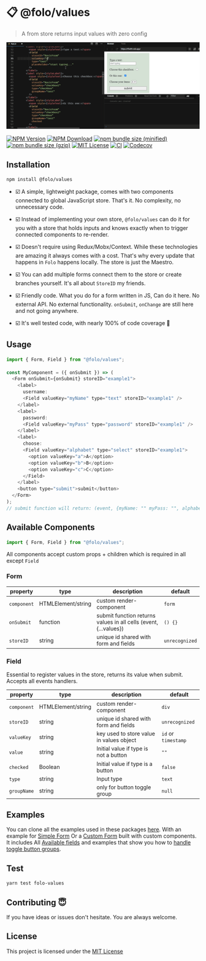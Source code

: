 # 📋 @folo/values

> A from store returns input values with zero config

<!-- gif made by: https://github.com/NickeManarin/ScreenToGif/wiki/help  -->

![live example](https://raw.githubusercontent.com/jalal246/folo/master/packages/folo-values/foloValues-demo.gif)

<!-- prettier-ignore-start -->
[![NPM Version](https://img.shields.io/npm/v/@folo/values.svg)](https://www.npmjs.com/package/@folo/values)
[![NPM Download](https://img.shields.io/npm/dt/@folo/values.svg)](https://www.npmjs.com/package/@folo/values)
[![npm bundle size (minified)](https://img.shields.io/bundlephobia/min/react.svg)](https://www.npmjs.com/package/@folo/values)
[![npm bundle size (gzip)](https://img.shields.io/bundlephobia/minzip/react.svg)](https://www.npmjs.com/package/@folo/values)
[![MIT License](https://img.shields.io/github/license/mashape/apistatus.svg)](https://github.com/jalal246/folo/blob/master/packages/folo-values/LICENSE)
[![CI](https://img.shields.io/github/workflow/status/jalal246/folo/CI)](https://github.com/jalal246/folo/tree/master)
[![Codecov](https://img.shields.io/codecov/c/github/jalal246/folo.svg)](https://codecov.io/gh/jalal246/folo)
<!-- prettier-ignore-end -->

## Installation

```sh
npm install @folo/values
```

- ☑️ A simple, lightweight package, comes with two components connected to global
  JavaScript store. That's it. No complexity, no unnecessary code.

- ☑️ Instead of implementing your own store, `@folo/values` can do it for you with a
  store that holds inputs and knows exactly when to trigger connected components
  to re-render.

- ☑️ Doesn't require using Redux/Mobx/Context. While these technologies are
  amazing it always comes with a cost. That's why every update that happens in `Folo`
  happens locally. The store is just the Maestro.

- ☑️ You can add multiple forms connect them to the store or create branches
  yourself. It's all about `StoreID` my friends.

- ☑️ Friendly code. What you do for a form written in JS, Can do it here. No
  external API. No external functionality. `onSubmit`, `onChange` are still here and
  not going anywhere.

- ☑️ It's well tested code, with nearly 100% of code coverage 🥳

## Usage

```js
import { Form, Field } from "@folo/values";

const MyComponent = ({ onSubmit }) => (
  <Form onSubmit={onSubmit} storeID="example1">
    <label>
      username:
      <Field valueKey="myName" type="text" storeID="example1" />
    </label>
    <label>
      password:
      <Field valueKey="myPass" type="password" storeID="example1" />
    </label>
    <label>
      choose:
      <Field valueKey="alphabet" type="select" storeID="example1">
        <option valueKey="a">A</option>
        <option valueKey="b">B</option>
        <option valueKey="c">C</option>
      </Field>
    </label>
    <button type="submit">submit</button>
  </Form>
);
// submit function will return: (event, {myName: "" myPass: "", alphabet:""})
```

## Available Components

```js
import { Form, Field } from "@folo/values";
```

All components accept custom props + children which is required in all except `Field`

### Form

| property    | type               | description                                                      | default        |
| ----------- | ------------------ | ---------------------------------------------------------------- | -------------- |
| `component` | HTMLElement/string | custom render-component                                          | `form`         |
| `onSubmit`  | function           | submit function returns values in all cells (event, {...values}) | `() {}`        |
| `storeID`   | string             | unique id shared with form and fields                            | `unrecognized` |

### Field

Essential to register values in the store, returns its value when submit.
Accepts all events handlers.

| property    | type               | description                              | default             |
| ----------- | ------------------ | ---------------------------------------- | ------------------- |
| `component` | HTMLElement/string | custom render-component                  | `div`               |
| `storeID`   | string             | unique id shared with form and fields    | `unrecognized`      |
| `valueKey`  | string             | key used to store value in values object | `id` or `timestamp` |
| `value`     | string             | Initial value if type is not a button    | `""`                |
| `checked`   | Boolean            | Initial value if type is a button        | `false`             |
| `type`      | string             | Input type                               | `text`              |
| `groupName` | string             | only for button toggle group             | `null`              |

## Examples

You can clone all the examples used in these packages
[here](https://github.com/jalal246/folo/tree/master/packages/folo-values/src/stories/examples).
With an example for [Simple
Form](https://jalal246.github.io/folo/?path=/story/forms-forms-with-submit--simple-form)
Or a [Custom
Form](https://jalal246.github.io/folo/?path=/story/forms-forms-with-submit--custom-components)
built with custom components. It includes All [Available
fields](https://jalal246.github.io/folo/?path=/story/forms-available-fields--default-input)
and examples that show you how to [handle toggle button groups](https://jalal246.github.io/folo/?path=/story/forms-toggle-groups--group-toggle-no-init-value).

## Test

```sh
yarn test folo-values
```

## Contributing 😇

If you have ideas or issues don't hesitate. You are always welcome.

## License

This project is licensed under the [MIT License](https://github.com/jalal246/folo/blob/master/packages/folo-values/LICENSE)
